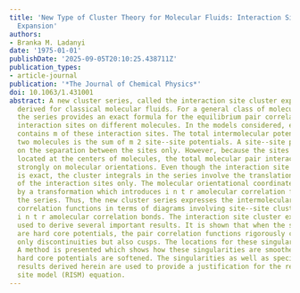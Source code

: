 ```yaml
---
title: 'New Type of Cluster Theory for Molecular Fluids: Interaction Site Cluster
  Expansion'
authors:
- Branka M. Ladanyi
date: '1975-01-01'
publishDate: '2025-09-05T20:10:25.438711Z'
publication_types:
- article-journal
publication: '*The Journal of Chemical Physics*'
doi: 10.1063/1.431001
abstract: A new cluster series, called the interaction site cluster expansion, is
  derived for classical molecular fluids. For a general class of molecular models,
  the series provides an exact formula for the equilibrium pair correlations between
  interaction sites on different molecules. In the models considered, each molecule
  contains m of these interaction sites. The total intermolecular potential between
  two molecules is the sum of m 2 site--site potentials. A site--site potential depends
  on the separation between the sites only. However, because the sites are not necessarily
  located at the centers of molecules, the total molecular pair interaction can depend
  strongly on molecular orientations. Even though the interaction site cluster expansion
  is exact, the cluster integrals in the series involve the translational coordinates
  of the interaction sites only. The molecular orientational coordinates are removed
  by a transformation which introduces i n t r amolecular correlation functions into
  the series. Thus, the new cluster series expresses the intermolecular site--site
  correlation functions in terms of diagrams involving site--site cluster bonds and
  i n t r amolecular correlation bonds. The interaction site cluster expansions are
  used to derive several important results. It is shown that when the site--site interactions
  are hard core potentials, the pair correlation functions rigorously contain not
  only discontinuities but also cusps. The locations for these singularities are derived.
  A method is presented which shows how these singularities are smoothed when the
  hard core potentials are softened. The singularities as well as special limiting
  results derived herein are used to provide a justification for the reference interaction
  site model (RISM) equation.
---
```

